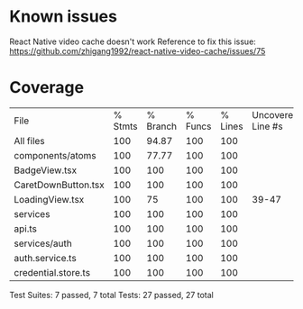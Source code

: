 # Known issues

React Native video cache doesn't work
Reference to fix this issue: https://github.com/zhigang1992/react-native-video-cache/issues/75

# Coverage

|                     |         |          |         |         |                   |
| ------------------- | ------- | -------- | ------- | ------- | ----------------- |
| File                | % Stmts | % Branch | % Funcs | % Lines | Uncovered Line #s |
| All files           | 100     | 94.87    | 100     | 100     |
| components/atoms    | 100     | 77.77    | 100     | 100     |
| BadgeView.tsx       | 100     | 100      | 100     | 100     |
| CaretDownButton.tsx | 100     | 100      | 100     | 100     |
| LoadingView.tsx     | 100     | 75       | 100     | 100     | 39-47             |
| services            | 100     | 100      | 100     | 100     |
| api.ts              | 100     | 100      | 100     | 100     |
| services/auth       | 100     | 100      | 100     | 100     |
| auth.service.ts     | 100     | 100      | 100     | 100     |
| credential.store.ts | 100     | 100      | 100     | 100     |

Test Suites: 7 passed, 7 total
Tests: 27 passed, 27 total
